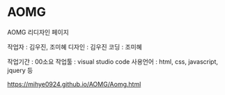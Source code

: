 # AOMG
AOMG 리디자인 페이지

작업자 : 김우진, 조미혜
디자인 : 김우진
코딩 : 조미혜

작업기간 : 00소요
작업툴 : visual studio code
사용언어 : html, css, javascript, jquery 등

https://mihye0924.github.io/AOMG/Aomg.html
